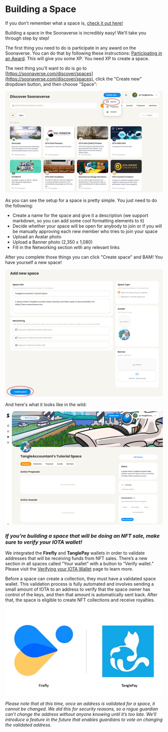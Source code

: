 # Building a Space

If you don't remember what a space is, [check it out here!](../the-basics/basic-terminology/spaces.md)

Building a space in the Soonaverse is incredibly easy! We'll take you through step by step!

The first thing you need to do is participate in any award on the Soonaverse. You can do that by following these instructions: [Participating in an Award](../all-users-getting-started/participating-in-an-award.md). This will give you some XP. You need XP to create a space.

The next thing you'll want to do is go to [https://soonaverse.com/discover/spaces](https://soonaverse.com/discover/spaces), click the "Create new" dropdown button, and then choose "Space":

![](<../.gitbook/assets/image (8) (1).png>)

As you can see the setup for a space is pretty simple. You just need to do the following:

* Create a name for the space and give it a description (we support markdown, so you can add some cool formatting elements to it)
* Decide whether your space will be open for anybody to join or if you will be manually approving each new member who tries to join your space
* Upload an Avatar photo
* Upload a Banner photo (‪2,350 x 1,080)
* Fill in the Networking section with any relevant links

After you complete those things you can click "Create space" and BAM! You have yourself a new space!

![](<../.gitbook/assets/image (23) (1) (1).png>)

And here's what it looks like in the wild:

![](<../.gitbook/assets/image (28) (1) (1) (1) (1).png>)



### _If you're building a space that will be doing an NFT sale, make sure to verify your IOTA wallet!_

We integrated the **Firefly** and **TanglePay** wallets in order to validate addresses that will be receiving funds from NFT sales. There’s a new section in all spaces called “Your wallet” with a button to “Verify wallet.” Please visit the [Verifying your IOTA Wallet](../all-users-getting-started/verifying-your-iota-wallet.md) page to learn more.

Before a space can create a collection, they must have a validated space wallet. This validation process is fully automated and involves sending a small amount of IOTA to an address to verify that the space owner has control of the keys, and then that amount is automatically sent back. After that, the space is eligible to create NFT collections and receive royalties.

![](<../.gitbook/assets/image (30) (1) (1) (1) (1).png>)

_Please note that at this time, once an address is validated for a space, it cannot be changed. We did this for security reasons, so a rogue guardian can’t change the address without anyone knowing until it’s too late. We’ll introduce a feature in the future that enables guardians to vote on changing the validated address._
